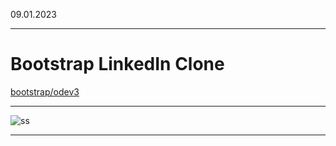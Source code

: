 

09.01.2023
***
# Bootstrap LinkedIn Clone
[bootstrap/odev3](https://app.patika.dev/courses/bootstrap/odev3)
***
![ss](ss.PNG)
***
